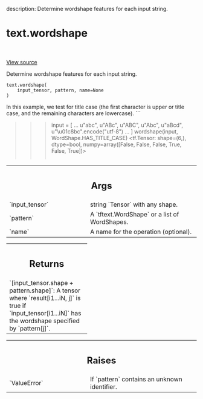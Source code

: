 description: Determine wordshape features for each input string.

<div itemscope itemtype="http://developers.google.com/ReferenceObject">
<meta itemprop="name" content="text.wordshape" />
<meta itemprop="path" content="Stable" />
</div>

# text.wordshape

<!-- Insert buttons and diff -->

<table class="tfo-notebook-buttons tfo-api nocontent" align="left">

</table>

<a target="_blank" class="external" href="https://github.com/tensorflow/text/tree/master/tensorflow_text/python/ops/wordshape_ops.py">View
source</a>

Determine wordshape features for each input string.

<pre class="devsite-click-to-copy prettyprint lang-py tfo-signature-link">
<code>text.wordshape(
    input_tensor, pattern, name=None
)
</code></pre>

<!-- Placeholder for "Used in" -->

In this example, we test for title case (the first character is upper or title
case, and the remaining characters are lowercase). ```

> > > input = [ ... u"abc", u"ABc", u"ABC", u"Abc", u"aBcd",
> > > u"\u01c8bc".encode("utf-8") ... ] wordshape(input,
> > > WordShape.HAS_TITLE_CASE)
> > > <tf.Tensor: shape=(6,), dtype=bool, numpy=array([False, False, False, True, False, True])>
> > > ```

<!-- Tabular view -->
 <table class="responsive fixed orange">
<colgroup><col width="214px"><col></colgroup>
<tr><th colspan="2"><h2 class="add-link">Args</h2></th></tr>

<tr>
<td>
`input_tensor`
</td>
<td>
string `Tensor` with any shape.
</td>
</tr><tr>
<td>
`pattern`
</td>
<td>
A `tftext.WordShape` or a list of WordShapes.
</td>
</tr><tr>
<td>
`name`
</td>
<td>
A name for the operation (optional).
</td>
</tr>
</table>

<!-- Tabular view -->
 <table class="responsive fixed orange">
<colgroup><col width="214px"><col></colgroup>
<tr><th colspan="2"><h2 class="add-link">Returns</h2></th></tr>
<tr class="alt">
<td colspan="2">
`<bool>[input_tensor.shape + pattern.shape]`: A tensor where
`result[i1...iN, j]` is true if `input_tensor[i1...iN]` has the wordshape
specified by `pattern[j]`.
</td>
</tr>

</table>

<!-- Tabular view -->
 <table class="responsive fixed orange">
<colgroup><col width="214px"><col></colgroup>
<tr><th colspan="2"><h2 class="add-link">Raises</h2></th></tr>

<tr>
<td>
`ValueError`
</td>
<td>
If `pattern` contains an unknown identifier.
</td>
</tr>
</table>
